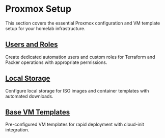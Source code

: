 # Proxmox Setup

This section covers the essential Proxmox configuration and VM template setup for your homelab infrastructure.

## [Users and Roles](./users_and_roles.md)
Create dedicated automation users and custom roles for Terraform and Packer operations with appropriate permissions.

## [Local Storage](./local_storage.md)
Configure local storage for ISO images and container templates with automated downloads.

## [Base VM Templates](./vm_templates.md)

Pre-configured VM templates for rapid deployment with cloud-init integration.
